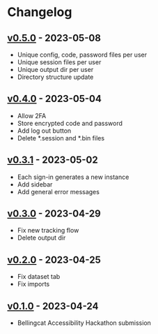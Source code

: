 # Changelog

## [v0.5.0](https://github.com/claromes/telegramtrac/releases/tag/v0.5.0) - 2023-05-08
- Unique config, code, password files per user
- Unique session files per user
- Unique output dir per user
- Directory structure update

## [v0.4.0](https://github.com/claromes/telegramtrac/releases/tag/v0.4.0) - 2023-05-04
- Allow 2FA
- Store encrypted code and password
- Add log out button
- Delete *.session and *.bin files

## [v0.3.1](https://github.com/claromes/telegramtrac/releases/tag/v0.3.1) - 2023-05-02
- Each sign-in generates a new instance
- Add sidebar
- Add general error messages

## [v0.3.0](https://github.com/claromes/telegramtrac/releases/tag/v0.3.0) - 2023-04-29
- Fix new tracking flow
- Delete output dir

## [v0.2.0](https://github.com/claromes/telegramtrac/releases/tag/v0.2.0) - 2023-04-25
- Fix dataset tab
- Fix imports

## [v0.1.0](https://github.com/claromes/telegramtrac/releases/tag/v0.1.0) - 2023-04-24
- Bellingcat Accessibility Hackathon submission